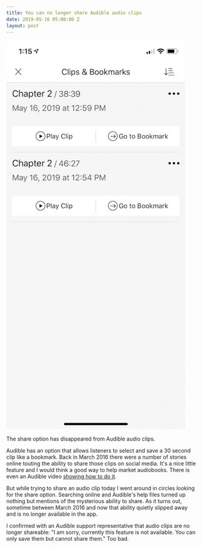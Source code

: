 ```yaml
---
title: You can no longer share Audible audio clips
date: 2019-05-16 05:00:00 Z
layout: post
---
```


![](/assets/images/IMG_2084-473x1024.png)

The share option has disappeared from Audible audio clips.

Audible has an option that allows listeners to select and save a 30 second clip like a bookmark. Back in March 2016 there were a number of stories online touting the ability to share those clips on social media. It's a nice little feature and I would think a good way to help market audiobooks. There is even an Audible video [showing how to do it](https://www.facebook.com/Audible/videos/10154795159465812/?v=10154795159465812).

But while trying to share an audio clip today I went around in circles looking for the share option. Searching online and Audible's help files turned up nothing but mentions of the mysterious ability to share. As it turns out, sometime between March 2016 and now that ability quietly slipped away and is no longer available in the app.

I confirmed with an Audible support representative that audio clips are no longer shareable: "I am sorry, currently this feature is not available. You can only save them but cannot share them." Too bad.
